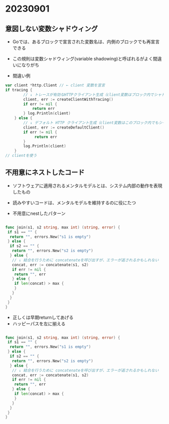 # 20230901

## 意図しない変数シャドウィング

- Goでは、あるブロックで宣言された変数名は、内側のブロックでも再宣言できる
- この規則は変数シャドウィング(variable shadowing)と呼ばれるがよく間違いになりがち

- 間違い例

```go
var client *http.Client // ← client 変数を宣言 
if tracing { 
        // ↓ トレースが有効なHTTPクライアント生成（client変数はブロック内でシャドウされている） 
        client, err := createClientWithTracing() 
        if err != nil {
            return err 
        } log.Println(client) 
    } else { 
        // ↓ デフォルト HTTP クライアント生成（client変数はこのブロック内でもシャドウされている） 
        client, err := createDefaultClient() 
        if err != nil {
             return err 
        } 
        log.Println(client) 
    } 
// clientを使う
```

## 不用意にネストしたコード

- ソフトウェアに適用されるメンタルモデルとは、システム内部の動作を表現したもの
- 読みやすいコードは、メンタルモデルを維持するのに役にたつ

- 不用意にnestしたパターン

```go

func join(s1, s2 string, max int) (string, error) {
 if s1 == "" {
  return "", errors.New("s1 is empty")
 } else {
  if s2 == "" {
   return "", errors.New("s2 is empty")
  } else {
   // ↓ 結合を行うために concatenateを呼び出すが、エラーが返されるかもしれない
   concat, err := concatenate(s1, s2)
   if err != nil {
    return "", err
   } else {
    if len(concat) > max {
    }
   }
  }
 }
}
```

- 正しくは早期returnしてあげる
- ハッピーパスを左に揃える

```go

func join(s1, s2 string, max int) (string, error) {
 if s1 == "" {
  return "", errors.New("s1 is empty")
 } else {
  if s2 == "" {
   return "", errors.New("s2 is empty")
  } else {
   // ↓ 結合を行うために concatenateを呼び出すが、エラーが返されるかもしれない
   concat, err := concatenate(s1, s2)
   if err != nil {
    return "", err
   } else {
    if len(concat) > max {
    }
   }
  }
 }
}

```
